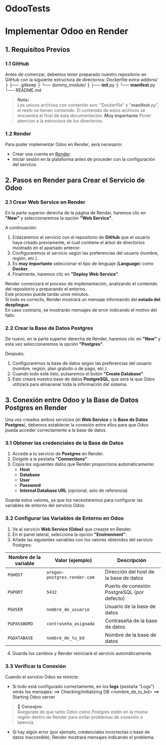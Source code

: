 # OdooTests
# **Implementar Odoo en Render**

## **1. Requisitos Previos**
### **1.1 GitHub**

Antes de comenzar, debemos tener preparado nuestro repositorio en GitHub con la siguiente estructura de directorios:
Dockerfile
extra-addons/
├  ├── .gitkeep
├  └── dummy_module/
├      ├── __init__.py
├      └── __manifest__.py
└── README.md

>  **Nota:**  
> Los unicos archivos con contenido son: "Dockerfile" y "__manifest__.py", el resto no tienen contenido.
> El contenido de estos archivos se encuentra al final de esta documentación.
> **Muy importante** Poner atencion a la estructura de los directorios.

### **1.2 Render**

Para poder implementar Odoo en Render, será necesario:
- Crear una cuenta en [Render](https://render.com/).
- Iniciar sesión en la plataforma antes de proceder con la configuración del servicio.

## **2. Pasos en Render para Crear el Servicio de Odoo**

### **2.1 Crear Web Service en Render**

En la parte superior derecha de la página de Render, haremos clic en **"New"** y seleccionaremos la opción **"Web Service"**.

A continuación:

1. Enlazaremos el servicio con el repositorio de **GitHub** que el usuario haya creado previamente, el cual contiene el árbol de directorios mostrado en el apartado anterior.  
2. Configuraremos el servicio según las preferencias del usuario (nombre, región, etc.).  
3. Es **muy importante** seleccionar el tipo de lenguaje (**Language**) como **Docker**.  
4. Finalmente, haremos clic en **"Deploy Web Service"**.

Render comenzará el proceso de implementación, analizando el contenido del repositorio y preparando el entorno.  
Este proceso puede tardar unos minutos.  
Si todo es correcto, Render mostrará un mensaje informando del **estado del despliegue**.  
En caso contrario, se mostrarán mensajes de error indicando el motivo del fallo.

### **2.2 Crear la Base de Datos Postgres**

De nuevo, en la parte superior derecha de Render, haremos clic en **"New"** y esta vez seleccionaremos la opción **"Postgres"**.

Después:

1. Configuraremos la base de datos según las preferencias del usuario (nombre, región, plan gratuito o de pago, etc.).  
2. Cuando todo esté listo, pulsaremos el botón **"Create Database"**.
3. Esto creará nuestra base de datos **PostgreSQL**, que será la que Odoo utilizará para almacenar toda la información del sistema.

## **3. Conexión entre Odoo y la Base de Datos Postgres en Render**
Una vez creados ambos servicios (el **Web Service** y la **Base de Datos Postgres**), debemos establecer la conexión entre ellos para que Odoo pueda acceder correctamente a la base de datos.

### **3.1 Obtener las credenciales de la Base de Datos**

1. Accede a tu servicio de **Postgres** en Render.  
2. Dirígete a la pestaña **"Connections"**.  
3. Copia los siguientes datos que Render proporciona automáticamente:
   - **Host**
   - **Database**
   - **User**
   - **Password**
   - **Internal Database URL** (opcional, solo de referencia)

Guarda estos valores, ya que los necesitaremos para configurar las variables de entorno del servicio Odoo.

### **3.2 Configurar las Variables de Entorno en Odoo**

1. Ve al servicio **Web Service (Odoo)** que creaste en Render.  
2. En el panel lateral, selecciona la opción **"Environment"**.  
3. Añade las siguientes variables con los valores obtenidos del servicio Postgres:

| Nombre de la variable | Valor (ejemplo)                 | Descripción                                  |
|------------------------|----------------------------------|----------------------------------------------|
| `PGHOST`              | `oregon-postgres.render.com`     | Dirección del host de la base de datos       |
| `PGPORT`              | `5432`                           | Puerto de conexión PostgreSQL (por defecto)  |
| `PGUSER`              | `nombre_de_usuario`              | Usuario de la base de datos                  |
| `PGPASSWORD`          | `contraseña_asignada`            | Contraseña de la base de datos               |
| `PGDATABASE`          | `nombre_de_tu_bd`                | Nombre de la base de datos                   |

4. Guarda los cambios y Render reiniciará el servicio automáticamente.

### **3.3 Verificar la Conexión**
Cuando el servicio Odoo se reinicie:
- Si todo está configurado correctamente, en los **logs** (pestaña “Logs”) verás los mensajes:
==> Checking/initializing DB <nombre_de_tu_bd>
==> Starting Odoo server

> 🔴 **Consejos:**  
> Asegúrate de que tanto Odoo como Postgres estén en la misma región dentro de Render para evitar problemas de conexión o latencia.
- Si hay algún error (por ejemplo, credenciales incorrectas o base de datos inaccesible), Render mostrará mensajes indicando el problema.


    
